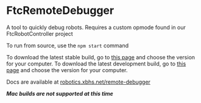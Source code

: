 # FtcRemoteDebugger
A tool to quickly debug robots. Requires a custom opmode found in our FtcRobotController project

To run from source, use the `npm start` command

To download the latest stable build, go to [this page](https://github.com/XaverianTeamRobotics/FtcRemoteDebugger/releases/latest) and choose the version for your computer.
To download the latest development build, go to [this page](https://github.com/XaverianTeamRobotics/FtcRemoteDebugger/releases/tag/latest-ci-build) and choose the version for your computer.

Docs are available at [robotics.xbhs.net/remote-debugger](robotics.xbhs.net/remote-debugger)

__*Mac builds are not supported at this time*__

